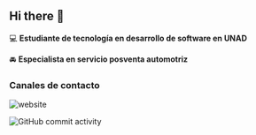 ## Hi there 👋

:computer: **Estudiante de tecnología en desarrollo de software en UNAD**

:oncoming_automobile: **Especialista en servicio posventa automotriz**

### Canales de contacto

![website](https://img.shields.io/website?url=https%3A%2F%2Fwww.linkedin.com%2Fin%2Falejandro-ceballos-sector-automotriz%2F
)

![GitHub commit activity](https://img.shields.io/github/commit-activity/m/Alejandroceballos95/Alejandroceballos95)